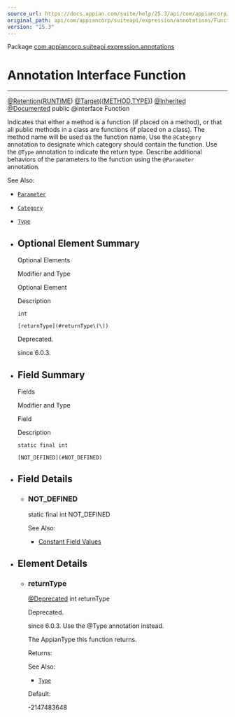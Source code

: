 ```yaml
---
source_url: https://docs.appian.com/suite/help/25.3/api/com/appiancorp/suiteapi/expression/annotations/Function.html
original_path: api/com/appiancorp/suiteapi/expression/annotations/Function.html
version: "25.3"
---
```


Package [com.appiancorp.suiteapi.expression.annotations](package-summary.html)

# Annotation Interface Function

* * *

[@Retention](https://docs.oracle.com/en/java/javase/17/docs/api/java.base/java/lang/annotation/Retention.html "class or interface in java.lang.annotation")([RUNTIME](https://docs.oracle.com/en/java/javase/17/docs/api/java.base/java/lang/annotation/RetentionPolicy.html#RUNTIME "class or interface in java.lang.annotation")) [@Target](https://docs.oracle.com/en/java/javase/17/docs/api/java.base/java/lang/annotation/Target.html "class or interface in java.lang.annotation")({[METHOD](https://docs.oracle.com/en/java/javase/17/docs/api/java.base/java/lang/annotation/ElementType.html#METHOD "class or interface in java.lang.annotation"),[TYPE](https://docs.oracle.com/en/java/javase/17/docs/api/java.base/java/lang/annotation/ElementType.html#TYPE "class or interface in java.lang.annotation")}) [@Inherited](https://docs.oracle.com/en/java/javase/17/docs/api/java.base/java/lang/annotation/Inherited.html "class or interface in java.lang.annotation") [@Documented](https://docs.oracle.com/en/java/javase/17/docs/api/java.base/java/lang/annotation/Documented.html "class or interface in java.lang.annotation") public @interface Function

Indicates that either a method is a function (if placed on a method), or that all public methods in a class are functions (if placed on a class). The method name will be used as the function name. Use the `@Category` annotation to designate which category should contain the function. Use the `@Type` annotation to indicate the return type. Describe additional behaviors of the parameters to the function using the `@Parameter` annotation.

See Also:

-   [`Parameter`](Parameter.html "annotation interface in com.appiancorp.suiteapi.expression.annotations")
-   [`Category`](Category.html "annotation interface in com.appiancorp.suiteapi.expression.annotations")
-   [`Type`](../../type/Type.html "annotation interface in com.appiancorp.suiteapi.type")

-   ## Optional Element Summary

    Optional Elements

    Modifier and Type

    Optional Element

    Description

    `int`

    `[returnType](#returnType\(\))`

    Deprecated.

    since 6.0.3.

-   ## Field Summary

    Fields

    Modifier and Type

    Field

    Description

    `static final int`

    `[NOT_DEFINED](#NOT_DEFINED)`

-   ## Field Details

    -   ### NOT\_DEFINED

        static final int NOT\_DEFINED

        See Also:

        -   [Constant Field Values](../../../../../constant-values.html#com.appiancorp.suiteapi.expression.annotations.Function.NOT_DEFINED)

-   ## Element Details

    -   ### returnType

        [@Deprecated](https://docs.oracle.com/en/java/javase/17/docs/api/java.base/java/lang/Deprecated.html "class or interface in java.lang") int returnType

        Deprecated.

        since 6.0.3. Use the @Type annotation instead.

        The AppianType this function returns.

        Returns:

        See Also:

        -   [`Type`](../../type/Type.html "annotation interface in com.appiancorp.suiteapi.type")

        Default:

        \-2147483648